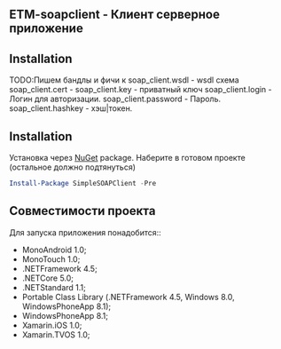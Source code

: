 ## ETM-soapclient - Клиент серверное приложение

## Installation

TODO:Пишем бандлы и фичи к
soap_client.wsdl - wsdl схема
soap_client.cert - 
soap_client.key - приватный ключ
soap_client.login - Логин для авторизации.
soap_client.password - Пароль.
soap_client.hashkey - хэш|токен.

## Installation 
Установка через [NuGet](https://www.nuget.org/packages/SimpleSOAPClient/) package. Наберите в готовом проекте (остальное должно подтянуться)

```powershell
Install-Package SimpleSOAPClient -Pre
```

## Совместимости проекта

Для запуска приложения понадобится::

* MonoAndroid 1.0;
* MonoTouch 1.0;
* .NETFramework 4.5;
* .NETCore 5.0;
* .NETStandard 1.1;
* Portable Class Library (.NETFramework 4.5, Windows 8.0, WindowsPhoneApp 8.1);
* WindowsPhoneApp 8.1;
* Xamarin.iOS 1.0;
* Xamarin.TVOS 1.0;
